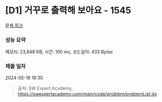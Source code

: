 # [D1] 거꾸로 출력해 보아요 - 1545 

[문제 링크](https://swexpertacademy.com/main/code/problem/problemDetail.do?contestProbId=AV2gbY0qAAQBBAS0) 

### 성능 요약

메모리: 23,848 KB, 시간: 100 ms, 코드길이: 433 Bytes

### 제출 일자

2024-05-16 19:30



> 출처: SW Expert Academy, https://swexpertacademy.com/main/code/problem/problemList.do